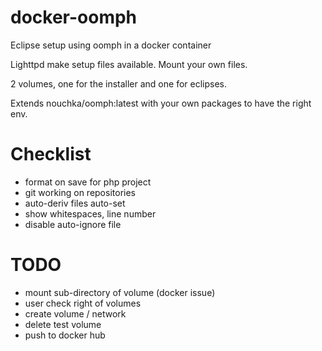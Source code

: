 # docker-oomph
Eclipse setup using oomph in a docker container

Lighttpd make setup files available. Mount your own files.

2 volumes, one for the installer and one for eclipses.

Extends nouchka/oomph:latest with your own packages to have the right env.


# Checklist

+   format on save for php project
+   git working on repositories
+   auto-deriv files auto-set
+   show whitespaces, line number
+   disable auto-ignore file

# TODO
+   mount sub-directory of volume (docker issue)
+   user check right of volumes
+   create volume / network
+   delete test volume
+   push to docker hub
